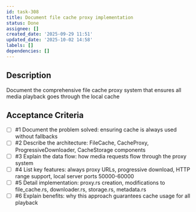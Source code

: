 ```yaml
---
id: task-308
title: Document file cache proxy implementation
status: Done
assignee: []
created_date: '2025-09-29 11:51'
updated_date: '2025-10-02 14:58'
labels: []
dependencies: []
---
```


## Description

<!-- SECTION:DESCRIPTION:BEGIN -->
Document the comprehensive file cache proxy system that ensures all media playback goes through the local cache
<!-- SECTION:DESCRIPTION:END -->

## Acceptance Criteria
<!-- AC:BEGIN -->
- [ ] #1 Document the problem solved: ensuring cache is always used without fallbacks
- [ ] #2 Describe the architecture: FileCache, CacheProxy, ProgressiveDownloader, CacheStorage components
- [ ] #3 Explain the data flow: how media requests flow through the proxy system
- [ ] #4 List key features: always proxy URLs, progressive download, HTTP range support, local server ports 50000-60000
- [ ] #5 Detail implementation: proxy.rs creation, modifications to file_cache.rs, downloader.rs, storage.rs, metadata.rs
- [ ] #6 Explain benefits: why this approach guarantees cache usage for all playback
<!-- AC:END -->

